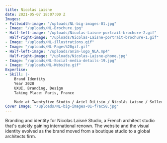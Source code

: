 ```yaml
---
title: Nicolas Laisne
date: 2021-05-07 18:07:00 Z
Images:
- Fullwidth-image: "/uploads/NL-big-images-01.jpg"
- Image: "/uploads/NL-Brochure.jpg"
- Half-left-image: "/uploads/Nicolas-Laisne-portrait-brochure-2.gif"
  Half-right-image: "/uploads/Nicolas-Laisne-portrait-brochure-1.gif"
- Image: "/uploads/NL-illustrations.gif"
- Image: "/uploads/NL-Pages%20gif.gif"
- Half-left-image: "/uploads/anim-logo_NLA.mp4"
  Half-right-image: "/uploads/Nicolas-Laisne-phone.jpg"
- Image: "/uploads/NL-Social-media-details-19.jpg"
- Image: "/uploads/NL-Website.gif"
Expertise:
- Skill: |-
    Brand Identity
    Year 2020
    UXUI, Branding, Design
    Taking Place: Paris, France

    Made at Twentyfive Studio / Ariel DiLisio / Nicolás Laisne / Sollerto Digital Agency
Cover Image: "/uploads/NL-big-images-01-f7ac58.jpg"
---
```


Branding and identity for Nicolas Laisné Studio, a French architect studio that's quickly gaining international renown. The website and the visual identity evolved as the brand moved from a boutique studio to a global architects firm. 
